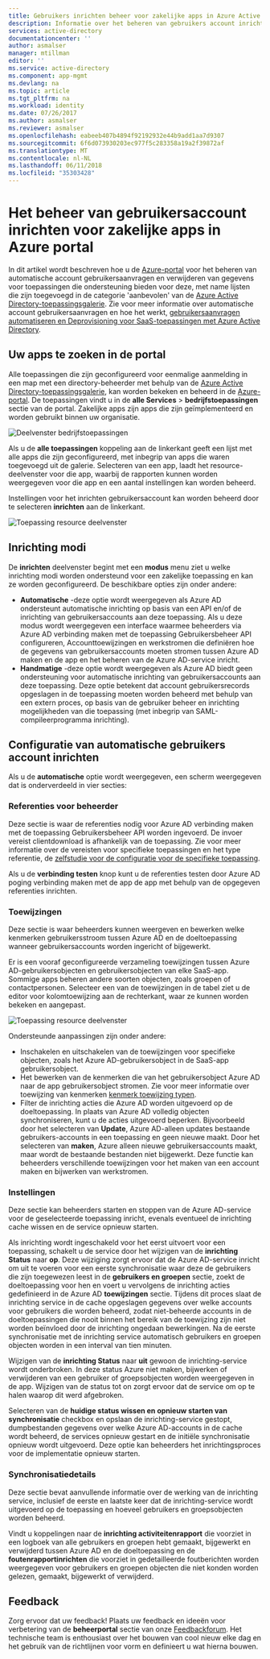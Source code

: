 ```yaml
---
title: Gebruikers inrichten beheer voor zakelijke apps in Azure Active Directory | Microsoft Docs
description: Informatie over het beheren van gebruikers account inrichten voor zakelijke apps met de Azure Active Directory
services: active-directory
documentationcenter: ''
author: asmalser
manager: mtillman
editor: ''
ms.service: active-directory
ms.component: app-mgmt
ms.devlang: na
ms.topic: article
ms.tgt_pltfrm: na
ms.workload: identity
ms.date: 07/26/2017
ms.author: asmalser
ms.reviewer: asmalser
ms.openlocfilehash: eabeeb407b4894f92192932e44b9add1aa7d9307
ms.sourcegitcommit: 6f6d073930203ec977f5c283358a19a2f39872af
ms.translationtype: MT
ms.contentlocale: nl-NL
ms.lasthandoff: 06/11/2018
ms.locfileid: "35303428"
---
```

# <a name="managing-user-account-provisioning-for-enterprise-apps-in-the-azure-portal"></a>Het beheer van gebruikersaccount inrichten voor zakelijke apps in Azure portal
In dit artikel wordt beschreven hoe u de [Azure-portal](https://portal.azure.com) voor het beheren van automatische account gebruikersaanvragen en verwijderen van gegevens voor toepassingen die ondersteuning bieden voor deze, met name lijsten die zijn toegevoegd in de categorie 'aanbevolen' van de [Azure Active Directory-toepassingsgalerie](what-is-single-sign-on.md#get-started-with-the-azure-ad-application-gallery). Zie voor meer informatie over automatische account gebruikersaanvragen en hoe het werkt, [gebruikersaanvragen automatiseren en Deprovisioning voor SaaS-toepassingen met Azure Active Directory](../active-directory-saas-app-provisioning.md).

## <a name="finding-your-apps-in-the-portal"></a>Uw apps te zoeken in de portal
Alle toepassingen die zijn geconfigureerd voor eenmalige aanmelding in een map met een directory-beheerder met behulp van de [Azure Active Directory-toepassingsgalerie](what-is-single-sign-on.md#get-started-with-the-azure-ad-application-gallery), kan worden bekeken en beheerd in de [Azure-portal](https://portal.azure.com). De toepassingen vindt u in de **alle Services** &gt; **bedrijfstoepassingen** sectie van de portal. Zakelijke apps zijn apps die zijn geïmplementeerd en worden gebruikt binnen uw organisatie.

![Deelvenster bedrijfstoepassingen](./media/configure-automatic-user-provisioning-portal/enterprise-apps-pane.png)

Als u de **alle toepassingen** koppeling aan de linkerkant geeft een lijst met alle apps die zijn geconfigureerd, met inbegrip van apps die waren toegevoegd uit de galerie. Selecteren van een app, laadt het resource-deelvenster voor die app, waarbij de rapporten kunnen worden weergegeven voor die app en een aantal instellingen kan worden beheerd.

Instellingen voor het inrichten gebruikersaccount kan worden beheerd door te selecteren **inrichten** aan de linkerkant.

![Toepassing resource deelvenster](./media/configure-automatic-user-provisioning-portal/enterprise-apps-provisioning.png)

## <a name="provisioning-modes"></a>Inrichting modi
De **inrichten** deelvenster begint met een **modus** menu ziet u welke inrichting modi worden ondersteund voor een zakelijke toepassing en kan ze worden geconfigureerd. De beschikbare opties zijn onder andere:

* **Automatische** -deze optie wordt weergegeven als Azure AD ondersteunt automatische inrichting op basis van een API en/of de inrichting van gebruikersaccounts aan deze toepassing. Als u deze modus wordt weergegeven een interface waarmee beheerders via Azure AD verbinding maken met de toepassing Gebruikersbeheer API configureren, Accounttoewijzingen en werkstromen die definiëren hoe de gegevens van gebruikersaccounts moeten stromen tussen Azure AD maken en de app en het beheren van de Azure AD-service inricht.
* **Handmatige** -deze optie wordt weergegeven als Azure AD biedt geen ondersteuning voor automatische inrichting van gebruikersaccounts aan deze toepassing. Deze optie betekent dat account gebruikersrecords opgeslagen in de toepassing moeten worden beheerd met behulp van een extern proces, op basis van de gebruiker beheer en inrichting mogelijkheden van die toepassing (met inbegrip van SAML-compileerprogramma inrichting).

## <a name="configuring-automatic-user-account-provisioning"></a>Configuratie van automatische gebruikers account inrichten
Als u de **automatische** optie wordt weergegeven, een scherm weergegeven dat is onderverdeeld in vier secties:

### <a name="admin-credentials"></a>Referenties voor beheerder
Deze sectie is waar de referenties nodig voor Azure AD verbinding maken met de toepassing Gebruikersbeheer API worden ingevoerd. De invoer vereist clientdownload is afhankelijk van de toepassing. Zie voor meer informatie over de vereisten voor specifieke toepassingen en het type referentie, de [zelfstudie voor de configuratie voor de specifieke toepassing](../active-directory-saas-app-provisioning.md).

Als u de **verbinding testen** knop kunt u de referenties testen door Azure AD poging verbinding maken met de app de app met behulp van de opgegeven referenties inrichten.

### <a name="mappings"></a>Toewijzingen
Deze sectie is waar beheerders kunnen weergeven en bewerken welke kenmerken gebruikersstroom tussen Azure AD en de doeltoepassing wanneer gebruikersaccounts worden ingericht of bijgewerkt.

Er is een vooraf geconfigureerde verzameling toewijzingen tussen Azure AD-gebruikersobjecten en gebruikersobjecten van elke SaaS-app. Sommige apps beheren andere soorten objecten, zoals groepen of contactpersonen. Selecteer een van de toewijzingen in de tabel ziet u de editor voor kolomtoewijzing aan de rechterkant, waar ze kunnen worden bekeken en aangepast.

![Toepassing resource deelvenster](./media/configure-automatic-user-provisioning-portal/enterprise-apps-provisioning-mapping.png)

Ondersteunde aanpassingen zijn onder andere:

* Inschakelen en uitschakelen van de toewijzingen voor specifieke objecten, zoals het Azure AD-gebruikersobject in de SaaS-app gebruikersobject.
* Het bewerken van de kenmerken die van het gebruikersobject Azure AD naar de app gebruikersobject stromen. Zie voor meer informatie over toewijzing van kenmerken [kenmerk toewijzing typen](../active-directory-saas-customizing-attribute-mappings.md#understanding-attribute-mapping-types).
* Filter de inrichting acties die Azure AD worden uitgevoerd op de doeltoepassing. In plaats van Azure AD volledig objecten synchroniseren, kunt u de acties uitgevoerd beperken. Bijvoorbeeld door het selecteren van **Update**, Azure AD-alleen updates bestaande gebruikers-accounts in een toepassing en geen nieuwe maakt. Door het selecteren van **maken**, Azure alleen nieuwe gebruikersaccounts maakt, maar wordt de bestaande bestanden niet bijgewerkt. Deze functie kan beheerders verschillende toewijzingen voor het maken van een account maken en bijwerken van werkstromen.

### <a name="settings"></a>Instellingen
Deze sectie kan beheerders starten en stoppen van de Azure AD-service voor de geselecteerde toepassing inricht, evenals eventueel de inrichting cache wissen en de service opnieuw starten.

Als inrichting wordt ingeschakeld voor het eerst uitvoert voor een toepassing, schakelt u de service door het wijzigen van de **inrichting Status** naar **op**. Deze wijziging zorgt ervoor dat de Azure AD-service inricht om uit te voeren voor een eerste synchronisatie waar deze de gebruikers die zijn toegewezen leest in de **gebruikers en groepen** sectie, zoekt de doeltoepassing voor hen en voert u vervolgens de inrichting acties gedefinieerd in de Azure AD **toewijzingen** sectie. Tijdens dit proces slaat de inrichting service in de cache opgeslagen gegevens over welke accounts voor gebruikers die worden beheerd, zodat niet-beheerde accounts in de doeltoepassingen die nooit binnen het bereik van de toewijzing zijn niet worden beïnvloed door de inrichting ongedaan bewerkingen. Na de eerste synchronisatie met de inrichting service automatisch gebruikers en groepen objecten worden in een interval van tien minuten.

Wijzigen van de **inrichting Status** naar **uit** gewoon de inrichting-service wordt onderbroken. In deze status Azure niet maken, bijwerken of verwijderen van een gebruiker of groepsobjecten worden weergegeven in de app. Wijzigen van de status tot on zorgt ervoor dat de service om op te halen waarop dit werd afgebroken.

Selecteren van de **huidige status wissen en opnieuw starten van synchronisatie** checkbox en opslaan de inrichting-service gestopt, dumpbestanden gegevens over welke Azure AD-accounts in de cache wordt beheerd, de services opnieuw gestart en de initiële synchronisatie opnieuw wordt uitgevoerd. Deze optie kan beheerders het inrichtingsproces voor de implementatie opnieuw starten.

### <a name="synchronization-details"></a>Synchronisatiedetails
Deze sectie bevat aanvullende informatie over de werking van de inrichting service, inclusief de eerste en laatste keer dat de inrichting-service wordt uitgevoerd op de toepassing en hoeveel gebruikers en groepsobjecten worden beheerd.

Vindt u koppelingen naar de **inrichting activiteitenrapport** die voorziet in een logboek van alle gebruikers en groepen hebt gemaakt, bijgewerkt en verwijderd tussen Azure AD en de doeltoepassing en de **foutenrapportinrichten** die voorziet in gedetailleerde foutberichten worden weergegeven voor gebruikers en groepen objecten die niet konden worden gelezen, gemaakt, bijgewerkt of verwijderd. 

## <a name="feedback"></a>Feedback

Zorg ervoor dat uw feedback! Plaats uw feedback en ideeën voor verbetering van de **beheerportal** sectie van onze [Feedbackforum](https://feedback.azure.com/forums/169401-azure-active-directory/category/162510-admin-portal).  Het technische team is enthousiast over het bouwen van cool nieuw elke dag en het gebruik van de richtlijnen voor vorm en definieert u wat hierna bouwen.

